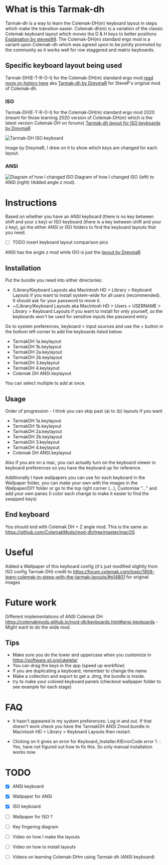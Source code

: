 # What is this Tarmak-dh
Tarmak-dh is a way to learn the Colemak-DH(m) keyboard layout in steps which make the transition easier. Colemak-dh(m) is a variation of the classic Colemak keyboard layout which moves the D & H keys to better positions [Explanation by stevep99](https://colemakmods.github.io/mod-dh/). The Colemak-DH(m) standard ergo mod is a variant upon Colemak-dh which was agreed upon to be jointly promoted by the community as it works well for row staggered and matrix keyboards.

## Specific keyboard layout being used
Tarmak-DH(E-T-R-O-I) for the Colemak-DH(m) standard ergo mod [read more on history here](https://forum.colemak.com/post/14803/#p14803)
aka [Tarmak-dh by DreymaR](https://forum.colemak.com/post/14801/#p14801) for SteveP's original mod of Colemak-dh. 

### ISO
Tarmak-DH(E-T-R-O-I) for the Colemak-DH(m) standard ergo mod 2020 (meant for those learning 2020 version of Colemak-DH(m) which is the latest version Colemak-DH on forums) [Tarmak-dh layout for ISO keyboards by DreymaR](https://forum.colemak.com/post/14801/#p14801)

![Tarmak-DH ISO keyboard](https://github.com/Caffa/Tarmak-DH-Mac/blob/main/Reference%20Images/Tarmak-DH%20Variant%20ISO.png)

Image by DreymaR, I drew on it to show which keys are changed for each layout.

### ANSI

![Diagram of how I changed ISO](https://github.com/Caffa/Tarmak-DH-Mac/blob/main/Reference%20Images/My%20Config%20TARMAK%20DH%20ANSI.jpg?raw=true "ISO vs ANSI Tarmakdh")
Diagram of how I changed ISO (left) to ANSI (right) (Added angle z mod).

# Instructions

Based on whether you have an ANSI keyboard (there is no key between shift and your z key) or ISO keyboard (there is a key between shift and your z key), go the either ANSI or ISO folders to find the keyboard layouts that you need.

- [ ] TODO insert keyboard layout comparison pics

ANSI has the angle z mod while ISO is just the [layout by DreymaR](https://forum.colemak.com/topic/1858-learn-colemak-in-steps-with-the-tarmak-layouts/#p14801)

## Installation
Put the bundle you need into either directories:
- /Library/Keyboard Layouts aka Macintosh HD > Library > Keyboard Layouts if you want to install system-wide for all users (recommended). It should ask for your password to move it.
- ~/Library/Keyboard Layouts aka Macintosh HD > Users > USERNAME > Library > Keyboard Layouts if you want to install for only yourself, so the keyboards won't be used for sensitive inputs like password entry.

Go to system preferences, keyboard > input sources and use the + button in the bottom left corner to add the keyboards listed below:
- TarmakDH 1a.keylayout
- TarmakDH 1b.keylayout
- TarmakDH 2a.keylayout
- TarmakDH 2b.keylayout
- TarmakDH 3.keylayout
- TarmakDH 4.keylayout
- Colemak DH ANSI.keylayout

You can select multiple to add at once.


## Usage

Order of progression - I think you can skip past (a) to (b) layouts if you want
- TarmakDH 1a.keylayout
- TarmakDH 1b.keylayout
- TarmakDH 2a.keylayout
- TarmakDH 2b.keylayout
- TarmakDH 3.keylayout
- TarmakDH 4.keylayout
- Colemak DH ANSI.keylayout

Also if you are on a mac, you can actually turn on the keyboard viewer in keyboard preferences so you have the keyboard up for reference.

Additionally I have wallpapers you can use for each keyboard in the Wallpaper folder, you can make your own with the images in the Wallpaper/DIY folder or go to the top right corner (...), Customise "..." and add your own panes (I color each change to make it easier to find the swapped keys)

## End keyboard 
You should end with Colemak DH + Z angle mod. This is the same as  https://github.com/ColemakMods/mod-dh/tree/master/macOS

# Useful 
Added a Wallpaper of this keyboard config (it's just modified slightly from ISO config Tarmak-DH) credit to 
https://forum.colemak.com/topic/1858-learn-colemak-in-steps-with-the-tarmak-layouts/#p14801
for original images


# Future work
Different implementations of ANSI Colemak DH https://colemakmods.github.io/mod-dh/keyboards.html#ansi-keyboards - Might want to do the wide mod.

## Tips
- Make sure you do the lower and uppercase when you customize in https://software.sil.org/ukelele/
- You can drag the keys in the app (speed up workflow)
- If you are duplicating a keyboard, remember to change the name
- Make a collection and export to get a .dmg, the bundle is inside.
- try to make your colored keyboard panels (checkout wallpaper folder to see example for each stage)

# FAQ
- It hasn't appeared in my system preferences: Log in and out. If that doesn't work check you have the TarmakDH ANSI Zmod.bundle in Macintosh HD > Library > Keyboard Layouts then restart.

- Clicking on it gives an error for Keyboard_Installer.KIErrorCode error 1. : Yes, have not figured out how to fix this. So only manual installation works now.

# TODO
- [X] ANSI keyboard
- [X] Wallpaper for ANSI
- [X] ISO keyboard
- [ ] Wallpaper for ISO ?
- [ ] Key fingering diagram
- [ ] Video on how I make the layouts
- [ ] Video on how to install layouts
- [ ] Videos on learning Colemak-DHm using Tarmak-dh (ANSI keyboard)

